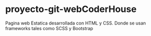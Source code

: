 # proyecto-git-webCoderHouse
Pagina web Estatica desarrollada con HTML y CSS. Donde se usan frameworks tales como SCSS y Bootstrap
